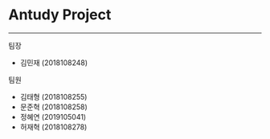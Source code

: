 # Antudy Project

---

팀장

- 김민재 (2018108248)

팀원

- 김태형 (2018108255)
- 문준혁 (2018108258)
- 정혜연 (2019105041)
- 허재혁 (2018108278)